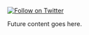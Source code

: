 [![Follow on Twitter](https://img.shields.io/twitter/follow/gnucitizen.svg?logo=twitter)](https://twitter.com/gnucitizen)

Future content goes here.
